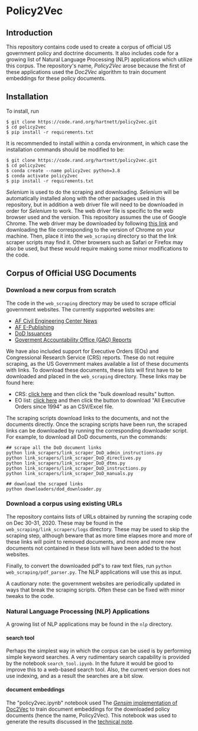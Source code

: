 # Policy2Vec

## Introduction
This repository contains code used to create a corpus of official US government policy and doctrine documents. It also includes code for a growing list of Natural Language Processing (NLP) applications which utilize this corpus. The repository's name, *Policy2Vec* arose because the first of these applications used the *Doc2Vec* algorithm to train document embeddings for these policy documents.

## Installation
To install, run

```
$ git clone https://code.rand.org/hartnett/policy2vec.git
$ cd policy2vec
$ pip install -r requirements.txt
```
It is recommended to install within a conda environment, in which case the installation commands should be modified to be:

```
$ git clone https://code.rand.org/hartnett/policy2vec.git
$ cd policy2vec
$ conda create --name policy2vec python=3.8
$ conda activate policy2vec
$ pip install -r requirements.txt
```

*Selenium* is used to do the scraping and downloading. *Selenium* will be automatically installed along with the other packages used in this repository, but in addition a web driver file will need to be downloaded in order for *Selenium* to work. The web driver file is specific to the web browser used and the version. This repository assumes the use of Google Chrome. The web driver may be downloaded by following [this link](https://chromedriver.chromium.org/downloads) and downloading the file corresponding to the version of Chrome on your machine. Then, place it into the `web_scraping` directory so that the link scraper scripts may find it. Other browsers such as Safari or Firefox may also be used, but these would require making some minor modifications to the code.

## Corpus of Official USG Documents

### Download a new corpus from scratch
The code in the `web_scraping` directory may be used to scrape official government websites. The currently supported websites are:
- [AF Civil Engineering Center News](https://www.afcec.af.mil/News/)
- [AF E-Publishing](https://www.e-publishing.af.mil/Product-Index/)
- [DoD Issuances](https://www.esd.whs.mil/Directives/issuances/)
- [Goverment Accountability Office (GAO) Reports](https://www.gao.gov/reports-testimonies/month-in-review/)

We have also included support for Executive Orders (EOs) and Congressional Research Service (CRS) reports. These do not require scraping, as the US Government makes available a list of these documents with links. To download these documents, these lists will first have to be downloaded and placed in the `web_scraping` directory. These links may be found here:
- CRS: [click here](https://crsreports.congress.gov/search/#/?termsToSearch=&orderBy=Date) and then click the "bulk download results" button.
- EO list: [click here](https://www.federalregister.gov/presidential-documents/executive-orders) and then click the button to download "All Executive Orders since 1994" as an CSV/Excel file.

The scraping scripts download links to the documents, and not the documents directly. Once the scraping scripts have been run, the scraped links can be downloaded by running the corresponding downloader script. For example, to download all DoD documents, run the commands:
```
## scrape all the DoD document links
python link_scrapers/link_scraper_DoD_admin_instructions.py
python link_scrapers/link_scraper_DoD_directives.py
python link_scrapers/link_scraper_DoD_dtms.py
python link_scrapers/link_scraper_DoD_instructions.py
python link_scrapers/link_scraper_DoD_manuals.py

## download the scraped links
python downloaders/dod_downloader.py
```

### Download a corpus using existing URLs
The repository contains lists of URLs obtained by running the scraping code on Dec 30-31, 2020. These may be found in the `web_scraping/link_scrapers/logs` directory. These may be used to skip the scraping step, although beware that as more time elapses more and more of these links will point to removed documents, and more and more new documents not contained in these lists will have been added to the host websites.

Finally, to convert the downloaded pdf's to raw text files, run `python web_scraping/pdf_parser.py`. The NLP applications will use this as input.

A cautionary note: the government websites are periodically updated in ways that break the scraping scripts. Often these can be fixed with minor tweaks to the code.

### Natural Language Processing (NLP) Applications
A growing list of NLP applications may be found in the `nlp` directory.

#### search tool
Perhaps the simplest way in which the corpus can be used is by performing simple keyword searches. A very rudimentary search capability is provided by the notebook `search_tool.ipynb`. In the future it would be good to improve this to a web-based search tool. Also, the current version does not use indexing, and as a result the searches are a bit slow.

#### document embeddings
The "policy2vec.ipynb" notebook used The [*Gensim* implementation of Doc2Vec](https://radimrehurek.com/gensim/models/doc2vec.html) to train document embeddings for the downloaded policy documents (hence the name, Policy2Vec). This notebook was used to generate the results discussed in the [technical note](technical_note.pdf).
